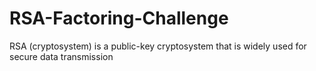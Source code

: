 # RSA-Factoring-Challenge
RSA (cryptosystem)  is a public-key cryptosystem that is widely used for secure data transmission
